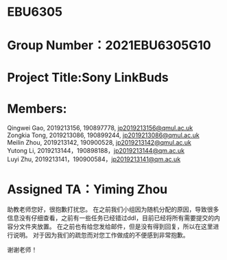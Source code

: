 # EBU6305
# Group Number：2021EBU6305G10
# Project Title:Sony LinkBuds
# Members:
Qingwei Gao, 2019213156, 190897778, jp2019213156@qmul.ac.uk
<br>Zongkia Tong, 2019213086, 190899244, jp2019213086@qmul.ac.uk
<br>Meilin Zhou, 2019213142, 190900528, jp2019213142@qmul.ac.uk
<br>Yutong Li, 2019213144，190898188，jp2019213144@qm.ac.uk
<br>Luyi Zhu, 2019213141，190900584，jp2019213141@qm.ac.uk
# Assigned TA：Yiming Zhou


助教老师您好，很抱歉打扰您。
在之前我们小组因为随机分配的原因，导致很多信息没有仔细查看，之前有一些任务已经错过ddl，目前已经将所有需要提交的内容分文件夹放置。
在之前也有给您发给邮件，但是没有得到回复，所以在这里进行说明。
对于因为我们的疏忽而对您工作做成的不便感到非常抱歉。

谢谢老师！
